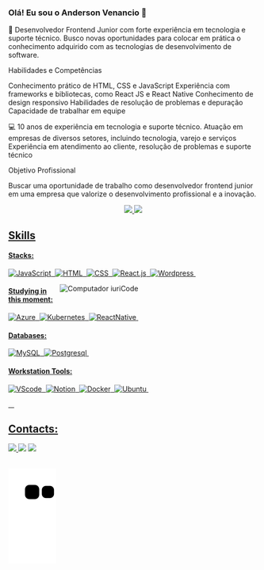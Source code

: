 ### Olá! Eu sou o Anderson Venancio 👋

🔭 Desenvolvedor Frontend Junior com forte experiência em tecnologia e suporte técnico. Busco novas oportunidades para colocar em prática o conhecimento adquirido com as tecnologias de desenvolvimento de software.

Habilidades e Competências

Conhecimento prático de HTML, CSS e JavaScript
Experiência com frameworks e bibliotecas, como React JS e React Native
Conhecimento de design responsivo
Habilidades de resolução de problemas e depuração
Capacidade de trabalhar em equipe

💻 10 anos de experiência em tecnologia e suporte técnico.
Atuação em empresas de diversos setores, incluindo tecnologia, varejo e serviços
Experiência em atendimento ao cliente, resolução de problemas e suporte técnico

Objetivo Profissional

Buscar uma oportunidade de trabalho como desenvolvedor frontend junior em uma empresa que valorize o desenvolvimento profissional e a inovação.


<div align="center">
  <a href="https://github.com/andersonvenancio">
  <img height="160em" src="https://github-readme-stats.vercel.app/api?username=andersonvenancio&show_icons=true&theme=gotham&include_all_commits=true&count_private=true"/>
  <img height="160em" src="https://github-readme-stats.vercel.app/api/top-langs/?username=andersonvenancio&layout=compact&langs_count=7&theme=gotham"/>
</div>
 
 
## Skills

#### Stacks:


![JavaScript](https://img.shields.io/badge/JavaScript-F7DF1E?style=for-the-badge&logo=javascript&logoColor=black)&nbsp;
![HTML](https://img.shields.io/badge/HTML5-E34F26?style=for-the-badge&logo=html5&logoColor=white)&nbsp;
![CSS](https://img.shields.io/badge/CSS3-1572B6?style=for-the-badge&logo=css3&logoColor=white)&nbsp;
![React.js](https://img.shields.io/badge/React-20232A?style=for-the-badge&logo=react&logoColor=61DAFB)&nbsp;
![Wordpress](https://img.shields.io/badge/Wordpress-21759B?style=for-the-badge&logo=wordpress&logoColor=white)&nbsp;


<img src="https://raw.githubusercontent.com/MicaelliMedeiros/micaellimedeiros/master/image/computer-illustration.png" min-width="400px" max-width="400px" width="400px" align="right" alt="Computador iuriCode">


#### Studying in this moment:

![Azure](https://img.shields.io/badge/microsoft%20azure-0089D6?style=for-the-badge&logo=microsoft-azure&logoColor=white)&nbsp;
![Kubernetes](https://img.shields.io/badge/kubernetes-4285F4?style=for-the-badge&logo=kubernetes&logoColor=white)&nbsp;
![ReactNative](https://img.shields.io/badge/React_Native-20232A?style=for-the-badge&logo=react&logoColor=61DAFB)&nbsp;

#### Databases:

![MySQL](https://img.shields.io/badge/MySQL-005C84?style=for-the-badge&logo=mysql&logoColor=white)&nbsp;
![Postgresql](https://img.shields.io/badge/PostgreSQL-316192?style=for-the-badge&logo=postgresql&logoColor=white)&nbsp;


#### Workstation Tools:

![VScode](https://img.shields.io/badge/vscode-4285F4?style=for-the-badge&logo=vscode&logoColor=white)&nbsp;
![Notion](https://img.shields.io/badge/Notion-000000?style=for-the-badge&logo=notion&logoColor=white)&nbsp;
![Docker](https://img.shields.io/badge/Docker-2CA5E0?style=for-the-badge&logo=docker&logoColor=white)&nbsp;
![Ubuntu](https://img.shields.io/badge/Ubuntu-E95420?style=for-the-badge&logo=ubuntu&logoColor=white)&nbsp;

&nbsp;
&nbsp;

## Contacts:

<div> 
<a href="https://www.instagram.com/andervenancio87/" target="_blank"><img src="https://img.shields.io/badge/-Instagram-%23E4405F?style=for-the-badge&logo=instagram&logoColor=white"/a>
<a href = "mailto:anderson.arteetecnologia@gmail.com"> <img src="https://img.shields.io/badge/-Gmail-%23333?style=for-the-badge&logo=gmail&logoColor=white" target="_blank"></a>
<a href="https://www.linkedin.com/in/anderson-venancio-ti/" target="_blank"><img src="https://img.shields.io/badge/-LinkedIn-%230077B5?style=for-the-badge&logo=linkedin&logoColor=white"  target="_blank"></a> 
</div>&nbsp;&nbsp;
 
    
     
  ![Snake animation](https://github.com/andersonvenancio/andersonvenancio/blob/output/github-contribution-grid-snake.svg)
